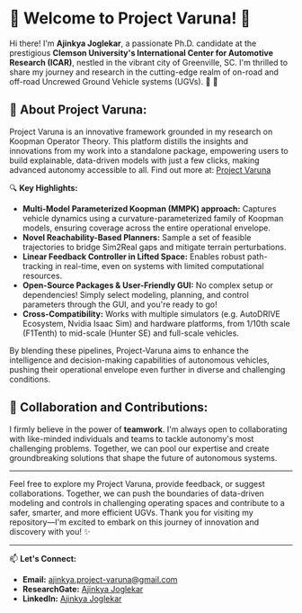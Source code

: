 # 🌟 Welcome to Project Varuna! 🌟

Hi there! 
I'm **Ajinkya Joglekar**, a passionate Ph.D. candidate at the prestigious **Clemson University's International Center for Automotive Research (ICAR)**, nestled in the vibrant city of Greenville, SC. I'm thrilled to share my journey and research in the cutting-edge realm of on-road and off-road Uncrewed Ground Vehicle systems (UGVs). 🚗 :robot:

## 🚀 About Project Varuna:
Project Varuna is an innovative framework grounded in my research on Koopman Operator Theory. This platform distills the insights and innovations from my work into a standalone package, empowering users to build explainable, data-driven models with just a few clicks, making advanced autonomy accessible to all. 
Find out more at:
[Project Varuna](https://www.project-varuna.com/)

🔍 **Key Highlights:**

- **Multi-Model Parameterized Koopman (MMPK) approach:** Captures vehicle dynamics using a curvature-parameterized family of Koopman models, ensuring coverage across the entire operational envelope. 
- **Novel Reachability-Based Planners:** Sample a set of feasible trajectories to bridge Sim2Real gaps and mitigate terrain perturbations. 
- **Linear Feedback Controller in Lifted Space:** Enables robust path-tracking in real-time, even on systems with limited computational resources. 
- **Open-Source Packages & User-Friendly GUI:** No complex setup or dependencies! Simply select modeling, planning, and control parameters through the GUI, and you're ready to go! 
- **Cross-Compatibility:** Works with multiple simulators (e.g. AutoDRIVE Ecosystem, Nvidia Isaac Sim) and hardware platforms, from 1/10th scale (F1Tenth) to mid-scale (Hunter SE) and full-scale vehicles.
  
By blending these pipelines, Project-Varuna aims to enhance the intelligence and decision-making capabilities of autonomous vehicles, pushing their operational envelope even further in diverse and challenging conditions.

## 🤝 Collaboration and Contributions:
I firmly believe in the power of **teamwork**. I'm always open to collaborating with like-minded individuals and teams to tackle autonomy's most challenging problems. Together, we can pool our expertise and create groundbreaking solutions that shape the future of autonomous systems.


---

Feel free to explore my Project Varuna, provide feedback, or suggest collaborations. Together, we can push the boundaries of data-driven modeling and controls in challenging operating spaces and contribute to a safer, smarter, and more efficient UGVs.
Thank you for visiting my repository—I'm excited to embark on this journey of innovation and discovery with you! ✨

---

📫 **Let's Connect:**

- **Email:** [ajinkya.project-varuna@gmail.com](mailto:ajinkya.project-varuna@gmail.com)
- **ResearchGate:** [Ajinkya Joglekar](https://www.researchgate.net/profile/Ajinkya-Joglekar)
- **LinkedIn:** [Ajinkya Joglekar](https://www.linkedin.com/in/ajinkyajoglekar/)
